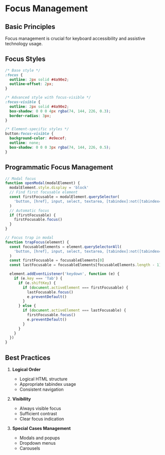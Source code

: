 # Focus Management

## Basic Principles

Focus management is crucial for keyboard accessibility and assistive technology usage.

## Focus Styles

```css
/* Base style */
:focus {
  outline: 2px solid #4a90e2;
  outline-offset: 2px;
}

/* Advanced style with focus-visible */
:focus-visible {
  outline: 2px solid #4a90e2;
  box-shadow: 0 0 0 4px rgba(74, 144, 226, 0.3);
  border-radius: 3px;
}

/* Element-specific styles */
button:focus-visible {
  background-color: #e9ecef;
  outline: none;
  box-shadow: 0 0 0 3px rgba(74, 144, 226, 0.5);
}
```

## Programmatic Focus Management

```javascript
// Modal focus
function openModal(modalElement) {
  modalElement.style.display = 'block'
  // Find first focusable element
  const firstFocusable = modalElement.querySelector(
    'button, [href], input, select, textarea, [tabindex]:not([tabindex="-1"])'
  )
  // Automatic focus
  if (firstFocusable) {
    firstFocusable.focus()
  }
}

// Focus trap in modal
function trapFocus(element) {
  const focusableElements = element.querySelectorAll(
    'button, [href], input, select, textarea, [tabindex]:not([tabindex="-1"])'
  )
  const firstFocusable = focusableElements[0]
  const lastFocusable = focusableElements[focusableElements.length - 1]

  element.addEventListener('keydown', function (e) {
    if (e.key === 'Tab') {
      if (e.shiftKey) {
        if (document.activeElement === firstFocusable) {
          lastFocusable.focus()
          e.preventDefault()
        }
      } else {
        if (document.activeElement === lastFocusable) {
          firstFocusable.focus()
          e.preventDefault()
        }
      }
    }
  })
}
```

## Best Practices

1. **Logical Order**

   - Logical HTML structure
   - Appropriate tabindex usage
   - Consistent navigation

2. **Visibility**

   - Always visible focus
   - Sufficient contrast
   - Clear focus indication

3. **Special Cases Management**
   - Modals and popups
   - Dropdown menus
   - Carousels
